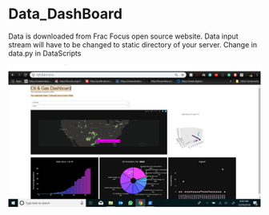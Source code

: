 # Data_DashBoard

Data is downloaded from Frac Focus open source website.
Data input stream will have to be changed to static directory of your server.
Change in data.py in DataScripts

![alt text](https://github.com/tdaroly/Data_DashBoard/blob/master/github.PNG)
